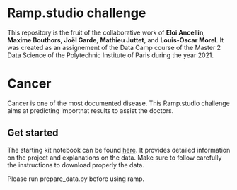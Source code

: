 # Ramp.studio challenge
This repository is the fruit of the collaborative work of **Eloi Ancellin**, **Maxime Bouthors**, **Joël Garde**, **Mathieu Juttet**, and **Louis-Oscar Morel**.
It was created as an assignement of the Data Camp course of the Master 2 Data Science of the Polytechnic Institute of Paris during the year 2021.

# Cancer
Cancer is one of the most documented disease. This Ramp.studio challenge aims at predicting importnat results to assist the doctors.

## Get started
The starting kit notebook can be found [here](https://github.com/MathieuJuttet/Cancer/blob/main/Starting_kit.ipynb). It provides detailed information on the project and explanations on the data. Make sure to follow carefully the instructions to download properly the data.

Please run prepare_data.py before using ramp.
